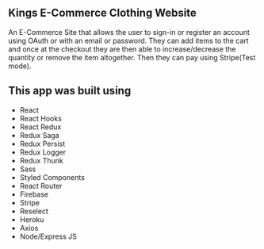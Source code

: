 ## Kings E-Commerce Clothing Website
An E-Commerce Site that allows the user to sign-in or register an account using OAuth or with an email or password. They can add items to the cart and once at the checkout they are then able to increase/decrease the quantity or remove the item altogether. Then they can pay using Stripe(Test mode).

## This app was built using

* React
* React Hooks
* React Redux
* Redux Saga
* Redux Persist
* Redux Logger
* Redux Thunk
* Sass
* Styled Components
* React Router
* Firebase
* Stripe
* Reselect
* Heroku
* Axios
* Node/Express JS